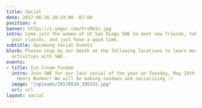 ```yaml
---
title: Social
date: 2017-06-26 18:33:00 -07:00
position: 4
banner: https://i.imgur.com/FroMe5z.jpg
intro: Come join the women of UC San Diego SWE to meet new friends, take a break from
  your classes, and just have a good time.
subtitle: Upcoming Social Events
blurb: Please stop by our booth at the following locations to learn more about social
  activities with SWE.
events:
- title: Ice Cream Fundae
  intro: Join SWE for our last social of the year on Tuesday, May 29th at 6:30pm in
    Henry Booker! We will be making sundaes and socializing :)
  image: "/uploads/20170520_195315.jpg"
  url: url
layout: social
---
```


